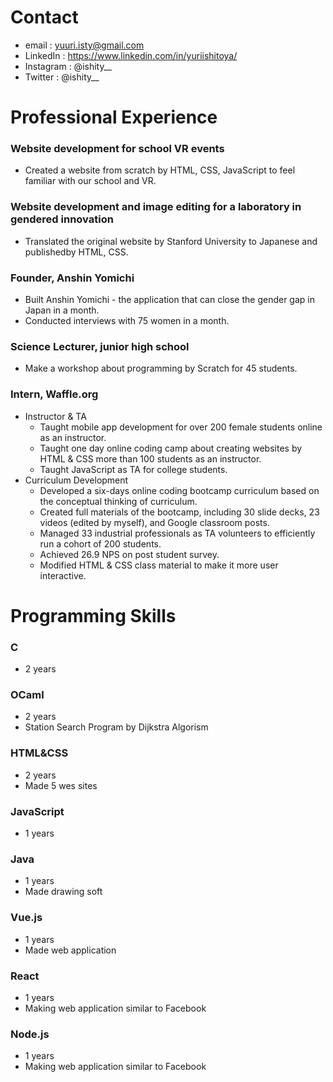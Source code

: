 # Contact
 - email : yuuri.isty@gmail.com
 - LinkedIn : https://www.linkedin.com/in/yuriishitoya/
 - Instagram : @ishity__
 - Twitter : @ishity__

# Professional Experience
### Website development for school VR events 
 - Created a website from scratch by HTML, CSS, JavaScript to feel familiar with our school and VR.
### Website development and image editing for a laboratory in gendered innovation 
 - Translated the original website by Stanford University to Japanese and publishedby HTML, CSS.

### Founder, Anshin Yomichi
 - Built Anshin Yomichi - the application that can close the gender gap in Japan in a month.
 - Conducted interviews with 75 women in a month.

### Science Lecturer, junior high school
 - Make a workshop about programming by Scratch for 45 students.

### Intern, Waffle.org
 - Instructor & TA
   - Taught mobile app development for over 200 female students online as an instructor.
   - Taught one day online coding camp about creating websites by HTML & CSS more than 100 students as an instructor.
   - Taught JavaScript as TA for college students. 
 - Curriculum Development
   - Developed a six-days online coding bootcamp curriculum based on the conceptual thinking of curriculum.
   - Created full materials of the  bootcamp, including 30 slide decks, 23 videos (edited by myself), and Google classroom posts.
   - Managed 33 industrial professionals as TA volunteers to efficiently run a cohort of 200 students.
   - Achieved 26.9 NPS on post student survey.
   - Modified HTML & CSS class material to make it more user interactive.

# Programming Skills
### C
 - 2 years
### OCaml
 - 2 years
 - Station Search Program by Dijkstra Algorism
### HTML&CSS
 - 2 years
 - Made 5 wes sites
 ### JavaScript
 - 1 years
### Java
 - 1 years
 - Made drawing soft
### Vue.js
 - 1 years
 - Made web application
### React
 - 1 years
 - Making web application similar to Facebook
### Node.js
 - 1 years
 - Making web application similar to Facebook

